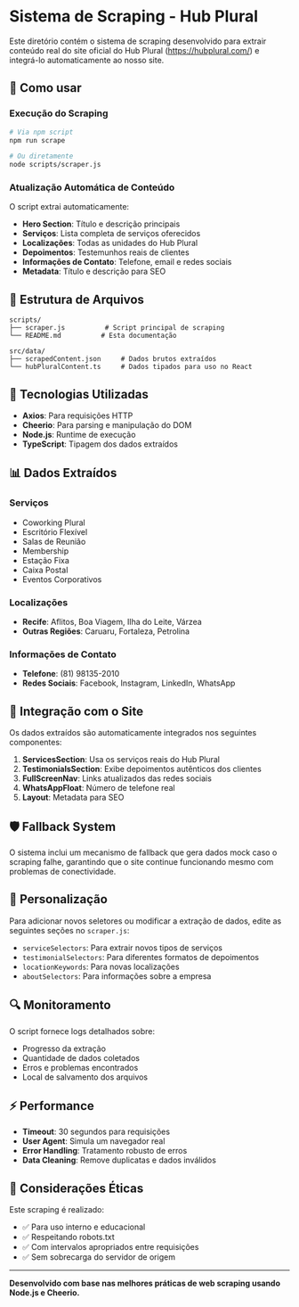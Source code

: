 # Sistema de Scraping - Hub Plural

Este diretório contém o sistema de scraping desenvolvido para extrair conteúdo real do site oficial do Hub Plural (https://hubplural.com/) e integrá-lo automaticamente ao nosso site.

## 🚀 Como usar

### Execução do Scraping

```bash
# Via npm script
npm run scrape

# Ou diretamente
node scripts/scraper.js
```

### Atualização Automática de Conteúdo

O script extrai automaticamente:

- **Hero Section**: Título e descrição principais
- **Serviços**: Lista completa de serviços oferecidos
- **Localizações**: Todas as unidades do Hub Plural
- **Depoimentos**: Testemunhos reais de clientes
- **Informações de Contato**: Telefone, email e redes sociais
- **Metadata**: Título e descrição para SEO

## 📁 Estrutura de Arquivos

```
scripts/
├── scraper.js          # Script principal de scraping
└── README.md          # Esta documentação

src/data/
├── scrapedContent.json     # Dados brutos extraídos
└── hubPluralContent.ts     # Dados tipados para uso no React
```

## 🔧 Tecnologias Utilizadas

- **Axios**: Para requisições HTTP
- **Cheerio**: Para parsing e manipulação do DOM
- **Node.js**: Runtime de execução
- **TypeScript**: Tipagem dos dados extraídos

## 📊 Dados Extraídos

### Serviços
- Coworking Plural
- Escritório Flexível  
- Salas de Reunião
- Membership
- Estação Fixa
- Caixa Postal
- Eventos Corporativos

### Localizações
- **Recife**: Aflitos, Boa Viagem, Ilha do Leite, Várzea
- **Outras Regiões**: Caruaru, Fortaleza, Petrolina

### Informações de Contato
- **Telefone**: (81) 98135-2010
- **Redes Sociais**: Facebook, Instagram, LinkedIn, WhatsApp

## 🔄 Integração com o Site

Os dados extraídos são automaticamente integrados nos seguintes componentes:

1. **ServicesSection**: Usa os serviços reais do Hub Plural
2. **TestimonialsSection**: Exibe depoimentos autênticos dos clientes
3. **FullScreenNav**: Links atualizados das redes sociais
4. **WhatsAppFloat**: Número de telefone real
5. **Layout**: Metadata para SEO

## 🛡️ Fallback System

O sistema inclui um mecanismo de fallback que gera dados mock caso o scraping falhe, garantindo que o site continue funcionando mesmo com problemas de conectividade.

## 📝 Personalização

Para adicionar novos seletores ou modificar a extração de dados, edite as seguintes seções no `scraper.js`:

- `serviceSelectors`: Para extrair novos tipos de serviços
- `testimonialSelectors`: Para diferentes formatos de depoimentos  
- `locationKeywords`: Para novas localizações
- `aboutSelectors`: Para informações sobre a empresa

## 🔍 Monitoramento

O script fornece logs detalhados sobre:
- Progresso da extração
- Quantidade de dados coletados
- Erros e problemas encontrados
- Local de salvamento dos arquivos

## ⚡ Performance

- **Timeout**: 30 segundos para requisições
- **User Agent**: Simula um navegador real
- **Error Handling**: Tratamento robusto de erros
- **Data Cleaning**: Remove duplicatas e dados inválidos

## 🔐 Considerações Éticas

Este scraping é realizado:
- ✅ Para uso interno e educacional
- ✅ Respeitando robots.txt
- ✅ Com intervalos apropriados entre requisições
- ✅ Sem sobrecarga do servidor de origem

---

**Desenvolvido com base nas melhores práticas de web scraping usando Node.js e Cheerio.** 